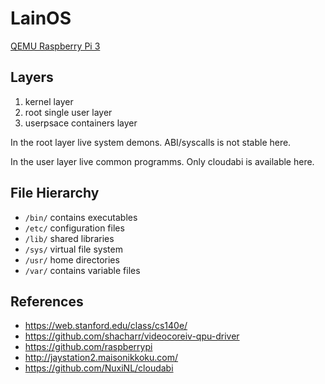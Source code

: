 # LainOS

[QEMU Raspberry Pi 3](https://github.com/bztsrc/qemu-raspi3)

## Layers

1. kernel layer
2. root single user layer
3. userpsace containers layer

In the root layer live system demons.
ABI/syscalls is not stable here.

In the user layer live common programms.
Only cloudabi is available here.


## File Hierarchy

- `/bin/` contains executables
- `/etc/` configuration files
- `/lib/` shared libraries
- `/sys/` virtual file system
- `/usr/` home directories
- `/var/` contains variable files

## References

- https://web.stanford.edu/class/cs140e/
- https://github.com/shacharr/videocoreiv-qpu-driver
- https://github.com/raspberrypi
- http://jaystation2.maisonikkoku.com/
- https://github.com/NuxiNL/cloudabi
